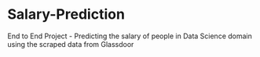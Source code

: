 # Salary-Prediction
End to End Project - Predicting the salary of people in Data Science domain using the scraped data from Glassdoor 
